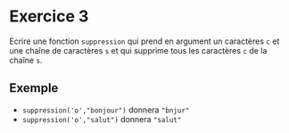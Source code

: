 # Exercice 3

Ecrire une fonction `suppression` qui prend en argument un caractères `c` et une chaîne de caractères `s` et qui supprime tous les caractères `c` de la chaîne `s`.

## Exemple
- `suppression('o',"bonjour")` donnera `"bnjur"`
- `suppression('o',"salut")` donnera `"salut"`